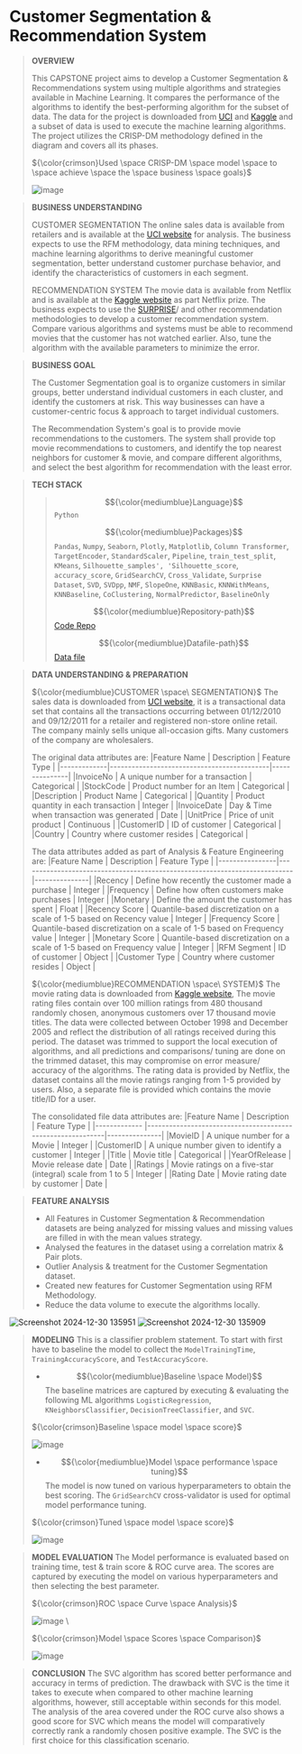 
# Customer Segmentation & Recommendation System

> **OVERVIEW**
> 
> This CAPSTONE project aims to develop a Customer Segmentation & Recommendations system using multiple algorithms and strategies available in Machine Learning. It compares the performance of the algorithms to
> identify the best-performing algorithm for the subset of data. The data for the project is downloaded from [UCI](https://archive.ics.uci.edu/) and [Kaggle](https://www.kaggle.com/) and a subset of data is used
> to execute the machine learning algorithms. The project utilizes the CRISP-DM methodology defined in the diagram and covers all its phases.  
>
>${\color{crimson}Used \space CRISP-DM \space model \space to \space achieve \space the \space business \space goals}$
>
> ![image](https://github.com/user-attachments/assets/937f6f2a-b9e1-41e8-8396-193a2c46b57a)

> **BUSINESS UNDERSTANDING**
> 
> CUSTOMER SEGMENTATION
The online sales data is available from retailers and is available at the [UCI website](https://archive.ics.uci.edu/dataset/352/online+retail) for analysis. The business expects to use the RFM methodology, data mining techniques, and machine learning algorithms to derive meaningful customer segmentation, better understand customer purchase behavior, and identify the characteristics of customers in each segment.
>
> RECOMMENDATION SYSTEM
The movie data is available from Netflix and is available at the [Kaggle website](https://www.kaggle.com/datasets/netflix-inc/netflix-prize-data) as part Netflix prize. The business expects to use the [SURPRISE](https://surprise.readthedocs.io/en/stable/index.html)/ and other recommendation methodologies to develop a customer recommendation system. Compare various algorithms and systems must be able to recommend movies that the customer has not watched earlier. Also, tune the algorithm with the available parameters to minimize the error. 
  
> **BUSINESS GOAL**
>
> The Customer Segmentation goal is to organize customers in similar groups, better understand individual customers in each cluster, and identify the customers at risk. This way businesses can have a customer-centric focus & approach to target individual customers.
> 
> The Recommendation System's goal is to provide movie recommendations to the customers. The system shall provide top movie recommendations to customers, and identify the top nearest neighbors for customer & movie, and compare different algorithms, and select the best algorithm for recommendation with the least error. 

> **TECH STACK**
>> $${\color{mediumblue}Language}$$ `Python`
>> 
>> $${\color{mediumblue}Packages}$$
>> `Pandas`, `Numpy`, `Seaborn`, `Plotly`, `Matplotlib`, `Column Transformer`, `TargetEncoder`, `StandardScaler`, `Pipeline`, `train_test_split`, `KMeans`, `Silhouette_samples', 'Silhouette_score`, `accuracy_score`, `GridSearchCV`, `Cross_Validate`, `Surprise Dataset`, `SVD`, `SVDpp`, `NMF`, `SlopeOne`, `KNNBasic`, `KNNWithMeans`, `KNNBaseline`, `CoClustering`, `NormalPredictor`, `BaselineOnly`
>>
>> $${\color{mediumblue}Repository-path}$$ [Code Repo](model_comparision.ipynb)
>>
>> $${\color{mediumblue}Datafile-path}$$ [Data file](bank-additional-full.csv)
>> 

> **DATA UNDERSTANDING & PREPARATION**
> 
> ${\color{mediumblue}CUSTOMER \space\ SEGMENTATION}$
> The sales data is downloaded from [UCI website](https://archive.ics.uci.edu/dataset/352/online+retail), it is a transactional data set that contains all the transactions occurring between 01/12/2010 and
> 09/12/2011 for a retailer and registered non-store online retail. The company mainly sells unique all-occasion gifts. Many customers of the company are wholesalers.
> 
> The original data attributes are:
> |Feature Name | Description                                | Feature Type  |
> |-------------|--------------------------------------------|---------------|
> |InvoiceNo    | A unique number for a transaction          | Categorical   |
> |StockCode    | Product number for an Item                 | Categorical   |                          
> |Description  | Product Name                               | Categorical   |
> |Quantity     | Product quantity in each transaction       | Integer       |
> |InvoiceDate  | Day & Time when transaction was generated  | Date          |
> |UnitPrice    | Price of unit product                      | Continuous    |
> |CustomerID   | ID of customer                             | Categorical   |
> |Country      | Country where customer resides             | Categorical   |
>
> The data attributes added as part of Analysis & Feature Engineering are:
> |Feature Name 	  | Description                                                               | Feature Type  |
> |----------------|---------------------------------------------------------------------------|---------------|
> |Recency      	  | Define how recently the customer made a purchase                          | Integer       |
> |Frequency    	  | Define how often customers make purchases                                 | Integer       |
> |Monetary     	  | Define the amount the customer has spent                                  | Float         |
> |Recency Score	  | Quantile-based discretization on a scale of 1-5 based on Recency value    | Integer       |
> |Frequency Score | Quantile-based discretization on a scale of 1-5 based on Frequency value  | Integer       |
> |Monetary Score  | Quantile-based discretization on a scale of 1-5 based on Frequency value  | Integer       |
> |RFM Segment     | ID of customer                                                            | Object        |
> |Customer Type   | Country where customer resides                                            | Object        |
>
> ${\color{mediumblue}RECOMMENDATION \space\ SYSTEM}$
> The movie rating data is downloaded from [Kaggle website](https://www.kaggle.com/datasets/netflix-inc/netflix-prize-data), The movie rating files contain over 100 million ratings from 480 thousand randomly
> chosen, anonymous customers over 17 thousand movie titles. The data were collected between October 1998 and December 2005 and reflect the distribution of all ratings received during this period. The dataset
> was trimmed to support the local execution of algorithms, and all predictions and comparisons/ tuning are done on the  trimmed dataset, this may compromise on error measure/ accuracy of the algorithms. The
> rating data is provided by Netflix, the dataset contains all the movie ratings ranging from 1-5 provided by users. Also, a separate file is provided which contains the movie title/ID for a user.
>
> The consolidated file data attributes are:
> |Feature Name  | Description                                                | Feature Type  |
> |------------- |------------------------------------------------------------|---------------|
> |MovieID       | A unique number for a Movie                                | Integer       |
> |CustomerID    | A unique number given to identify a customer               | Integer       |
> |Title         | Movie title                                                | Categorical   |
> |YearOfRelease | Movie release date                                         | Date          |
> |Ratings       | Movie ratings on a five-star (integral) scale from 1 to 5  | Integer       |
> |Rating Date   | Movie rating date by customer                              | Date          |

> **FEATURE ANALYSIS**
>   
> - All Features in Customer Segmentation & Recommendation datasets are being analyzed for missing values and missing values are filled in with the mean values strategy.
> - Analysed the features in the dataset using a correlation matrix & Pair plots.
> - Outlier Analysis & treatment for the Customer Segmentation dataset. 
> - Created new features for Customer Segmentation using RFM Methodology.
> - Reduce the data volume to execute the algorithms locally.
>
![Screenshot 2024-12-30 135951](https://github.com/user-attachments/assets/f857d5f5-2d39-45c8-a217-67eee03dda9f)
![Screenshot 2024-12-30 135909](https://github.com/user-attachments/assets/cf53ca9f-377e-4af5-bc79-0aa4f5e5984b)

> **MODELING**
> This is a classifier problem statement. To start with first have to baseline the model to collect the `ModelTrainingTime`, `TrainingAccuracyScore`, and `TestAccuracyScore`.
> 
> - $${\color{mediumblue}Baseline \space Model}$$ 
> The baseline matrices are captured by executing & evaluating the following ML algorithms `LogisticRegression`, `KNeighborsClassifier`, `DecisionTreeClassifier`, and `SVC`.
>
>${\color{crimson}Baseline \space model \space score}$
>
> ![image](https://github.com/user-attachments/assets/a1970a2b-ae22-4d7c-bb37-f5478cf2731a)
>
> - $${\color{mediumblue}Model \space performance \space tuning}$$
> The model is now tuned on various hyperparameters to obtain the best scoring. The `GridSearchCV` cross-validator is used for optimal model performance tuning.
>
>${\color{crimson}Tuned \space model \space score}$ 
>
>   ![image](https://github.com/user-attachments/assets/3872bf67-d053-43eb-ad18-abad359688c7) 

>**MODEL EVALUATION**
The Model performance is evaluated based on training time, test & train score & ROC curve area. The scores are captured by executing the model on various hyperparameters and then selecting the best parameter.
>
>${\color{crimson}ROC \space Curve \space Analysis}$
>
> ![image](https://github.com/user-attachments/assets/d65279a1-3192-49a4-b312-6597c3d8c253)     \
>
>${\color{crimson}Model \space Scores \space Comparison}$
>
>![image](https://github.com/user-attachments/assets/3a48d1b7-22c9-487a-b8e9-080e4e5c8012)

>**CONCLUSION**
> The SVC algorithm has scored better performance and accuracy in terms of prediction. The drawback with SVC is the time it takes to execute when compared to other machine learning algorithms, however, still acceptable within seconds for this model. The analysis of the area covered under the ROC curve also shows a good score for SVC which means the model will comparatively correctly rank a randomly chosen positive example. The SVC is the first choice for this classification scenario.  



   




